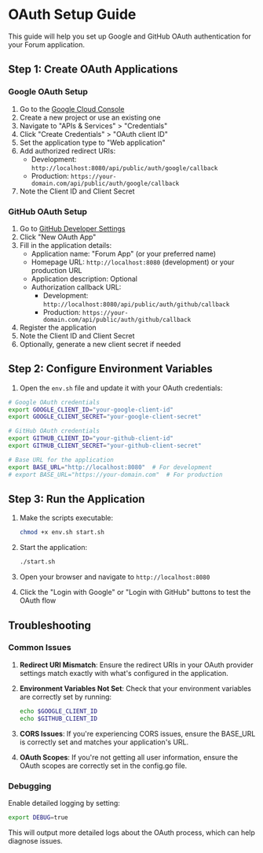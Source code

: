 # OAuth Setup Guide

This guide will help you set up Google and GitHub OAuth authentication for your Forum application.

## Step 1: Create OAuth Applications

### Google OAuth Setup

1. Go to the [Google Cloud Console](https://console.cloud.google.com/)
2. Create a new project or use an existing one
3. Navigate to "APIs & Services" > "Credentials"
4. Click "Create Credentials" > "OAuth client ID"
5. Set the application type to "Web application" 
6. Add authorized redirect URIs:
   - Development: `http://localhost:8080/api/public/auth/google/callback`
   - Production: `https://your-domain.com/api/public/auth/google/callback`
7. Note the Client ID and Client Secret

### GitHub OAuth Setup

1. Go to [GitHub Developer Settings](https://github.com/settings/developers)
2. Click "New OAuth App"
3. Fill in the application details:
   - Application name: "Forum App" (or your preferred name)
   - Homepage URL: `http://localhost:8080` (development) or your production URL
   - Application description: Optional
   - Authorization callback URL: 
     - Development: `http://localhost:8080/api/public/auth/github/callback`
     - Production: `https://your-domain.com/api/public/auth/github/callback`
4. Register the application
5. Note the Client ID and Client Secret
6. Optionally, generate a new client secret if needed

## Step 2: Configure Environment Variables

1. Open the `env.sh` file and update it with your OAuth credentials:

```bash
# Google OAuth credentials
export GOOGLE_CLIENT_ID="your-google-client-id"
export GOOGLE_CLIENT_SECRET="your-google-client-secret"

# GitHub OAuth credentials
export GITHUB_CLIENT_ID="your-github-client-id"
export GITHUB_CLIENT_SECRET="your-github-client-secret"

# Base URL for the application
export BASE_URL="http://localhost:8080"  # For development
# export BASE_URL="https://your-domain.com"  # For production
```

## Step 3: Run the Application

1. Make the scripts executable:
   ```bash
   chmod +x env.sh start.sh
   ```

2. Start the application:
   ```bash
   ./start.sh
   ```

3. Open your browser and navigate to `http://localhost:8080`

4. Click the "Login with Google" or "Login with GitHub" buttons to test the OAuth flow

## Troubleshooting

### Common Issues

1. **Redirect URI Mismatch**: Ensure the redirect URIs in your OAuth provider settings match exactly with what's configured in the application.

2. **Environment Variables Not Set**: Check that your environment variables are correctly set by running:
   ```bash
   echo $GOOGLE_CLIENT_ID
   echo $GITHUB_CLIENT_ID
   ```

3. **CORS Issues**: If you're experiencing CORS issues, ensure the BASE_URL is correctly set and matches your application's URL.

4. **OAuth Scopes**: If you're not getting all user information, ensure the OAuth scopes are correctly set in the config.go file.

### Debugging

Enable detailed logging by setting:
```bash
export DEBUG=true
```

This will output more detailed logs about the OAuth process, which can help diagnose issues. 